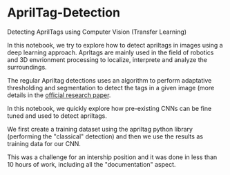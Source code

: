 # AprilTag-Detection
Detecting AprilTags using Computer Vision (Transfer Learning)

In this notebook, we try to explore how to detect apriltags in images using a deep learning approach. 
Aprltags are mainly used in the field of robotics and 3D envrionment processing to localize, interprete and analyze the surroundings. 

The regular Apriltag detections uses an algorithm to perform adaptative thresholding and segmentation to detect the tags in a given image (more details in the [official research paper](https://april.eecs.umich.edu/media/pdfs/wang2016iros.pdf). 

In this notebook, we quickly explore how pre-existing CNNs can be fine tuned and used to detect apriltags. 

We first create a training dataset using the apriltag python library (performing the "classical" detection) and then we use the results as training data for our CNN. 

This was a challenge for an intership position and it was done in less than 10 hours of work, including all the "documentation" aspect. 
